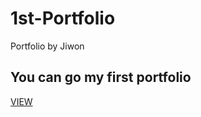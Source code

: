 # 1st-Portfolio
Portfolio by Jiwon

<h2>You can go my first portfolio</h2>
<a href="https://wldnjs7204.github.io/1st-Portfolio/.">VIEW</a>


